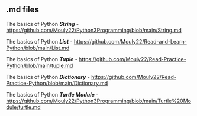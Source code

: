 <h2> .md files </h2>

The basics of Python ***String*** - https://github.com/Mouly22/Python3Programming/blob/main/String.md

The basics of Python ***List*** - https://github.com/Mouly22/Read-and-Learn-Python/blob/main/List.md

The basics of Python ***Tuple*** - https://github.com/Mouly22/Read-Practice-Python/blob/main/tuple.md

The basics of Python ***Dictionary*** - https://github.com/Mouly22/Read-Practice-Python/blob/main/Dictionary.md

The basics of Python ***Turtle Module*** - https://github.com/Mouly22/Python3Programming/blob/main/Turtle%20Module/turtle.md
